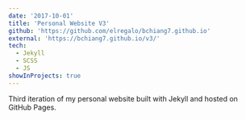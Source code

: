 ```yaml
---
date: '2017-10-01'
title: 'Personal Website V3'
github: 'https://github.com/elregalo/bchiang7.github.io'
external: 'https://bchiang7.github.io/v3/'
tech:
  - Jekyll
  - SCSS
  - JS
showInProjects: true
---
```


Third iteration of my personal website built with Jekyll and hosted on GitHub Pages.

